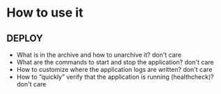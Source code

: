 # How to use it

## DEPLOY

- What is in the archive and how to unarchive it? don't care
- What are the commands to start and stop the application? don't care
- How to customize where the application logs are written? don't care
- How to “quickly” verify that the application is running (healthcheck)?
don't care
